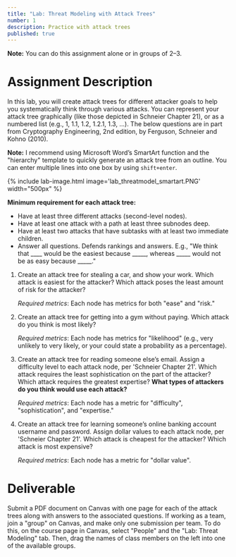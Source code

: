 ```yaml
---
title: "Lab: Threat Modeling with Attack Trees"
number: 1
description: Practice with attack trees
published: true
---
```


**Note:** You can do this assignment alone or in groups of 2–3.


# Assignment Description

In this lab, you will create attack trees for different attacker goals to help you systematically think through various attacks. You can represent your attack tree graphically (like those depicted in Schneier Chapter 21), or as a numbered list (e.g., 1, 1.1, 1.2, 1.2.1, 1.3, …). The below questions are in part from Cryptography Engineering, 2nd edition, by Ferguson, Schneier and Kohno (2010).

**Note:** I recommend using Microsoft Word’s SmartArt function and the "hierarchy" template to quickly generate an attack tree from an outline. You can enter multiple lines into one box by using `shift+enter`.

{% include lab-image.html image='lab_threatmodel_smartart.PNG' width="500px" %}


**Minimum requirement for each attack tree:**

*   Have at least three different attacks (second-level nodes).
*   Have at least one attack with a path at least three subnodes deep.
*   Have at least two attacks that have subtasks with at least two immediate children.
*   Answer all questions. Defends rankings and answers. E.g., "We think that \_\_\_\_ would be the easiest because \_\_\_\_\_, whereas \_\_\_\_\_ would not be as easy because \_\_\_\_\_."

1.  Create an attack tree for stealing a car, and show your work. Which attack is easiest for the attacker? Which attack poses the least amount of risk for the attacker?

    _Required metrics_: Each node has metrics for both "ease" and "risk."

2.  Create an attack tree for getting into a gym without paying. Which attack do you think is most likely?

    _Required metrics_: Each node has metrics for "likelihood" (e.g., very unlikely to very likely, or your could state a probability as a percentage).

3.  Create an attack tree for reading someone else’s email. Assign a difficulty level to each attack node, per 'Schneier Chapter 21'. Which attack requires the least sophistication on the part of the attacker? Which attack requires the greatest expertise? **What types of attackers do you think would use each attack?**

    _Required metrics_: Each node has a metric for "difficulty", "sophistication", and "expertise."

4.  Create an attack tree for learning someone’s online banking account username and password. Assign dollar values to each attack node, per 'Schneier Chapter 21'. Which attack is cheapest for the attacker? Which attack is most expensive?

    _Required metrics_: Each node has a metric for "dollar value".


# Deliverable

Submit a PDF document on Canvas with one page for each of the attack trees along with answers to the associated questions. If working as a team, join a "group" on Canvas, and make only one submission per team. To do this, on the course page in Canvas, select "People" and the "Lab: Threat Modeling" tab. Then, drag the names of class members on the left into one of the available groups.
